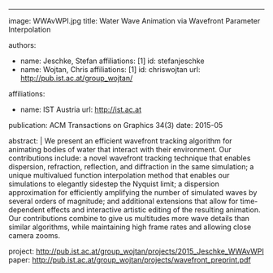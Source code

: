---
image: WWAvWPI.jpg
title: Water Wave Animation via Wavefront Parameter Interpolation

authors:
  - name: Jeschke, Stefan
    affiliations: [1]
    id: stefanjeschke
  - name: Wojtan, Chris
    affiliations: [1]
    id: chriswojtan
    url: http://pub.ist.ac.at/group_wojtan/

affiliations:
  - name: IST Austria
    url: http://ist.ac.at

publication: ACM Transactions on Graphics 34(3)
date: 2015-05

abstract: |
  We present an efficient wavefront tracking algorithm for animating bodies of water that interact with their environment. Our contributions include: a novel wavefront tracking technique that enables dispersion, refraction, reflection, and diffraction in the same simulation; a unique multivalued function interpolation method that enables our simulations to elegantly sidestep the Nyquist limit; a dispersion approximation for efficiently amplifying the
number of simulated waves by several orders of magnitude; and additional extensions that allow for time-dependent effects and interactive artistic editing of the resulting animation. Our contributions combine to give us multitudes
more wave details than similar algorithms, while maintaining high frame rates and allowing close camera zooms.

project: http://pub.ist.ac.at/group_wojtan/projects/2015_Jeschke_WWAvWPI
paper: http://pub.ist.ac.at/group_wojtan/projects/wavefront_preprint.pdf

